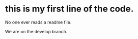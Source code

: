 # this is my first line of the code.
No one ever reads a readme file. 

We are on the develop branch. 